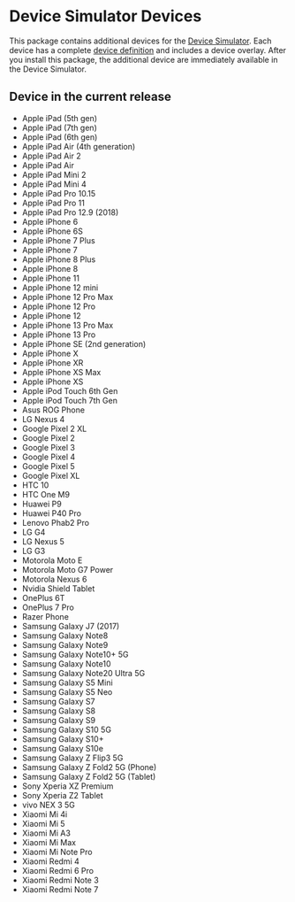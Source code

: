 # Device Simulator Devices

This package contains additional devices for the [Device Simulator](https://docs.unity3d.com/2021.2/Documentation/Manual/device-simulator.html). Each device has a complete [device definition](https://docs.unity3d.com/2021.2/Documentation/Manual/device-simulator-adding-a-device.html) and includes a device overlay. After you install this package, the additional device are immediately available in the Device Simulator.

## Device in the current release

- Apple iPad (5th gen)
- Apple iPad (7th gen)
- Apple iPad (6th gen)
- Apple iPad Air (4th generation)
- Apple iPad Air 2
- Apple iPad Air
- Apple iPad Mini 2
- Apple iPad Mini 4
- Apple iPad Pro 10.15
- Apple iPad Pro 11
- Apple iPad Pro 12.9 (2018)
- Apple iPhone 6
- Apple iPhone 6S
- Apple iPhone 7 Plus
- Apple iPhone 7
- Apple iPhone 8 Plus
- Apple iPhone 8
- Apple iPhone 11
- Apple iPhone 12 mini
- Apple iPhone 12 Pro Max
- Apple iPhone 12 Pro
- Apple iPhone 12
- Apple iPhone 13 Pro Max
- Apple iPhone 13 Pro
- Apple iPhone SE (2nd generation)
- Apple iPhone X
- Apple iPhone XR
- Apple iPhone XS Max
- Apple iPhone XS
- Apple iPod Touch 6th Gen
- Apple iPod Touch 7th Gen
- Asus ROG Phone
- LG Nexus 4
- Google Pixel 2 XL
- Google Pixel 2
- Google Pixel 3
- Google Pixel 4
- Google Pixel 5
- Google Pixel XL
- HTC 10
- HTC One M9
- Huawei P9
- Huawei P40 Pro
- Lenovo Phab2 Pro
- LG G4
- LG Nexus 5
- LG G3
- Motorola Moto E
- Motorola Moto G7 Power
- Motorola Nexus 6
- Nvidia Shield Tablet
- OnePlus 6T
- OnePlus 7 Pro
- Razer Phone
- Samsung Galaxy J7 (2017)
- Samsung Galaxy Note8
- Samsung Galaxy Note9
- Samsung Galaxy Note10+ 5G
- Samsung Galaxy Note10
- Samsung Galaxy Note20 Ultra 5G
- Samsung Galaxy S5 Mini
- Samsung Galaxy S5 Neo
- Samsung Galaxy S7
- Samsung Galaxy S8
- Samsung Galaxy S9
- Samsung Galaxy S10 5G
- Samsung Galaxy S10+
- Samsung Galaxy S10e
- Samsung Galaxy Z Flip3 5G
- Samsung Galaxy Z Fold2 5G (Phone)
- Samsung Galaxy Z Fold2 5G (Tablet)
- Sony Xperia XZ Premium
- Sony Xperia Z2 Tablet
- vivo NEX 3 5G
- Xiaomi Mi 4i
- Xiaomi Mi 5
- Xiaomi Mi A3
- Xiaomi Mi Max
- Xiaomi Mi Note Pro
- Xiaomi Redmi 4
- Xiaomi Redmi 6 Pro
- Xiaomi Redmi Note 3
- Xiaomi Redmi Note 7
